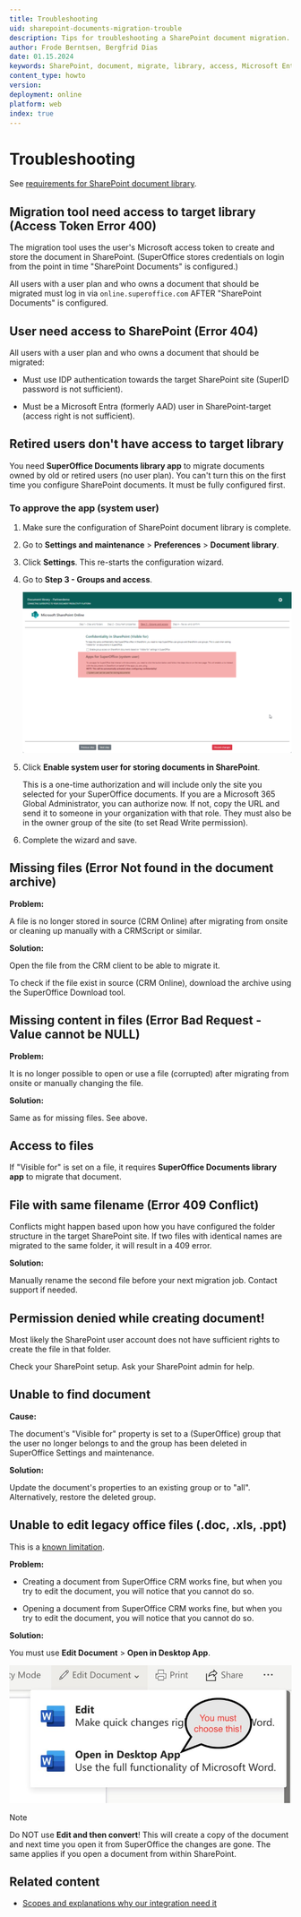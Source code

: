 ```yaml
---
title: Troubleshooting
uid: sharepoint-documents-migration-trouble
description: Tips for troubleshooting a SharePoint document migration.
author: Frode Berntsen, Bergfrid Dias
date: 01.15.2024
keywords: SharePoint, document, migrate, library, access, Microsoft Entra, ME-ID
content_type: howto
version:
deployment: online
platform: web
index: true
---
```


# Troubleshooting

See [requirements for SharePoint document library][2].

## Migration tool need access to target library (Access Token Error 400)

The migration tool uses the user's Microsoft access token to create and store the document in SharePoint. (SuperOffice stores credentials on login from the point in time "SharePoint Documents" is configured.)

All users with a user plan and who owns a document that should be migrated must log in via `online.superoffice.com` AFTER "SharePoint Documents" is configured.

## User need access to SharePoint (Error 404)

All users with a user plan and who owns a document that should be migrated:

* Must use IDP authentication towards the target SharePoint site (SuperID password is not sufficient).

* Must be a Microsoft Entra (formerly AAD) user in SharePoint-target (access right is not sufficient).

## Retired users don't have access to target library

You need **SuperOffice Documents library app** to migrate documents owned by old or retired users (no user plan). You can't turn this on the first time you configure SharePoint documents. It must be fully configured first.

### <a id="approve-app"></a>To approve the app (system user)

1. Make sure the configuration of SharePoint document library is complete.
2. Go to **Settings and maintenance** > **Preferences** > **Document library**.
3. Click **Settings**. This re-starts the configuration wizard.
4. Go to **Step 3 - Groups and access**.

    ![SharePoint documents migration, authorize app (system user)-screenshot][img9]

5. Click **Enable system user for storing documents in SharePoint**.

    This is a one-time authorization and will include only the site you selected for your SuperOffice documents. If you are a Microsoft 365 Global Administrator, you can authorize now. If not, copy the URL and send it to someone in your organization with that role.​ They must also be in the owner group of the site (to set Read Write permission)​.

6. Complete the wizard and save.

## Missing files (Error Not found in the document archive)

**Problem:**

A file is no longer stored in source (CRM Online) after migrating from onsite or cleaning up manually with a CRMScript or similar.

**Solution:**

Open the file from the CRM client to be able to migrate it.

To check if the file exist in source (CRM Online), download the archive using the SuperOffice Download tool.

## Missing content in files (Error Bad Request - Value cannot be NULL)

**Problem:**

It is no longer possible to open or use a file (corrupted) after migrating from onsite or manually changing the file.

**Solution:**

Same as for missing files. See above.

## Access to files

If "Visible for" is set on a file, it requires **SuperOffice Documents library app** to migrate that document.

## File with same filename (Error 409 Conflict)

Conflicts might happen based upon how you have configured the folder structure in the target SharePoint site. If two files with identical names are migrated to the same folder, it will result in a 409 error.

**Solution:**

Manually rename the second file before your next migration job. Contact support if needed.

## Permission denied while creating document!

Most likely the SharePoint user account does not have sufficient rights to create the file in that folder.

Check your SharePoint setup. Ask your SharePoint admin for help.

## Unable to find document

**Cause:**

The document's "Visible for" property is set to a (SuperOffice) group that the user no longer belongs to and the group has been deleted in SuperOffice Settings and maintenance.

**Solution:**

Update the document's properties to an existing group or to "all". Alternatively, restore the deleted group.

## Unable to edit legacy office files (.doc, .xls, .ppt)​

This is a [known limitation][1].

**Problem:**

* Creating a document from SuperOffice CRM works fine, but when you try to edit the document, you will notice that you cannot do so.

* Opening a document from SuperOffice CRM works fine, but when you try to edit the document, you will notice that you cannot do so.

**Solution:**

You must use **Edit Document** > **Open in Desktop App**.

![Open legacy Microsoft document -screenshot][img4]

> [!NOTE]
> Do NOT use **Edit and then convert**! This will create a copy of the document and next time you open it from SuperOffice the changes are gone. The same applies if you open a document from within SharePoint.

## Related content

* [Scopes and explanations why our integration need it][3]

<!-- Referenced links -->
[1]: index.md#limitations
[2]: ../requirements.md
[3]: ../permissions-app.md

<!-- Referenced images -->
[img4]: ../../../../../media/loc/en/document/edit-legacy-document.png
[img9]: ../../../../../media/loc/en/document/authorize-app.png
